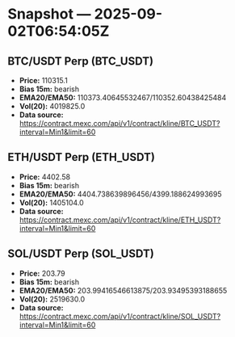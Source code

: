 # Snapshot — 2025-09-02T06:54:05Z

## BTC/USDT Perp (BTC_USDT)
- **Price:** 110315.1
- **Bias 15m:** bearish
- **EMA20/EMA50:** 110373.40645532467/110352.60438425484
- **Vol(20):** 4019825.0
- **Data source:** https://contract.mexc.com/api/v1/contract/kline/BTC_USDT?interval=Min1&limit=60

## ETH/USDT Perp (ETH_USDT)
- **Price:** 4402.58
- **Bias 15m:** bearish
- **EMA20/EMA50:** 4404.738639896456/4399.188624993695
- **Vol(20):** 1405104.0
- **Data source:** https://contract.mexc.com/api/v1/contract/kline/ETH_USDT?interval=Min1&limit=60

## SOL/USDT Perp (SOL_USDT)
- **Price:** 203.79
- **Bias 15m:** bearish
- **EMA20/EMA50:** 203.99416546613875/203.93495393188655
- **Vol(20):** 2519630.0
- **Data source:** https://contract.mexc.com/api/v1/contract/kline/SOL_USDT?interval=Min1&limit=60
